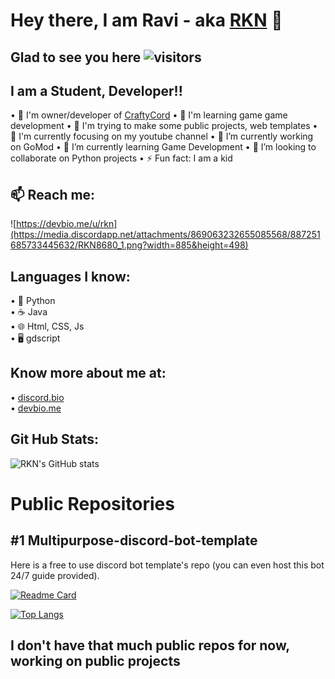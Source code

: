 # Hey there, I am Ravi - aka [RKN](https://github.com/RKNpy) 👋

## Glad to see you here ![visitors](https://visitor-badge.glitch.me/badge?page_id=readme)
## I am a Student, Developer!!

• 🎰 I'm owner/developer of [CraftyCord](https://top.gg/bot/872418590840725504)
• 🎊 I'm learning game game development 
• 🎯 I'm trying to make some public projects, web templates 
• 💼 I'm currently focusing on my youtube channel
• 🔭 I’m currently working on GoMod
• 🌱 I’m currently learning Game Development
• 👯 I’m looking to collaborate on Python projects
• ⚡ Fun fact: I am a kid


## 📫 Reach me:
![https://devbio.me/u/rkn](https://media.discordapp.net/attachments/869063232655085568/887251685733445632/RKN8680_1.png?width=885&height=498)

## Languages I know:
• 🐍 Python  
• ☕ Java  
• 🌐 ​Html, CSS, Js  
• 🖥️ gdscript   

## Know more about me at:
• [discord.bio](dsc.bio/rkn)    
• [devbio.me](devbio.me/u/RKNpy)  



## Git Hub Stats:

![RKN's GitHub stats](https://github-readme-stats.vercel.app/api?username=RKNpy&show_icons=true&theme=radical)



# Public Repositories 

## #1 Multipurpose-discord-bot-template

Here is a free to use discord bot template's repo 
(you can even host this bot 24/7 guide provided).

[![Readme Card](https://github-readme-stats.vercel.app/api/pin/?username=RKNpy&repo=Multipurpose-discord-bot-template&show_owner=true&theme=radical)](https://github.com/RKNpy/Multipurpose-discord-bot-template)

[![Top Langs](https://github-readme-stats.vercel.app/api/top-langs/?username=RKNpy)](https://github.com/RKNpy/Multipurpose-discord-bot-template)


## I don't have that much public repos for now, working on public projects


